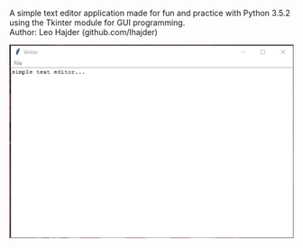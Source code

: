 A simple text editor application made for fun and practice with Python 3.5.2 using the Tkinter module for GUI programming.<br/>
Author: Leo Hajder (github.com/lhajder)

![Screenshot](screenshot.png)
